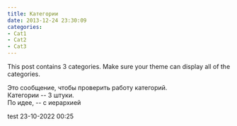 ```yaml
---
title: Категории
date: 2013-12-24 23:30:09
categories:
- Cat1
- Cat2
- Cat3
---
```


This post contains 3 categories. Make sure your theme can display all of the categories.  

Это сообщение, чтобы проверить работу категорий.  
Категории -- 3 штуки.  
По идее, -- с иерархией  

test 23-10-2022 00:25  

